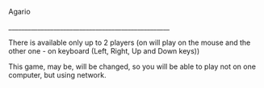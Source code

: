 <p>Agario<p>
__________________________________________________

There is available only up to 2 players (on will play on the mouse and the other one - on keyboard (Left, Right, Up and Down keys))

This game, may be, will be changed, so you will be able to play not on one computer, but using network.
